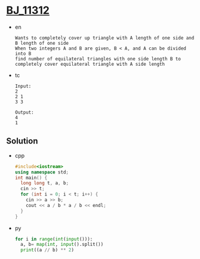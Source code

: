 # [BJ_11312](https://acmicpc.net/problem/11312)

* en

  ```en
  Wants to completely cover up triangle with A length of one side and B length of one side
  When two integers A and B are given, B < A, and A can be divided into B
  find number of equilateral triangles with one side length B to completely cover equilateral triangle with A side length
  ```

* tc

  ```tc
  Input:
  2
  2 1
  3 3

  Output:
  4
  1
  ```

## Solution

* cpp

  ```cpp
  #include<iostream>
  using namespace std;
  int main() {
    long long t, a, b;
    cin >> t;
    for (int i = 0; i < t; i++) {
      cin >> a >> b;
      cout << a / b * a / b << endl;
    }
  }
  ```

* py

  ```py
  for i in range(int(input())):
    a, b= map(int, input().split())
    print((a // b) ** 2)
  ```
